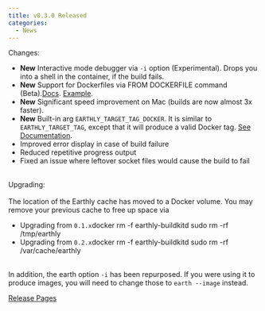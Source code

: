 ```yaml
---
title: v0.3.0 Released
categories:
  - News
---
```


Changes:

- **New** Interactive mode debugger via `-i` option (Experimental). Drops you into a shell in the container, if the build fails.
- **New** Support for Dockerfiles via FROM DOCKERFILE command (Beta).[Docs](https://docs.earthly.dev/earthfile#from-dockerfile-beta). [Example](https://github.com/earthly/buildkit/blob/earthly-master/Earthfile).
- **New** Significant speed improvement on Mac (builds are now almost 3x faster).
- **New** Built-in arg `EARTHLY_TARGET_TAG_DOCKER`. It is similar to `EARTHLY_TARGET_TAG`, except that it will produce a valid Docker tag. [See Documentation](https://docs.earthly.dev/earthfile/builtin-args).
- Improved error display in case of build failure
- Reduced repetitive progress output
- Fixed an issue where leftover socket files would cause the build to fail  
​

Upgrading:  
​  
The location of the Earthly cache has moved to a Docker volume. You may remove your previous cache to free up space via

- Upgrading from `0.1.x`docker rm -f earthly-buildkitd sudo rm -rf /tmp/earthly
- Upgrading from `0.2.x`docker rm -f earthly-buildkitd sudo rm -rf /var/cache/earthly

​   
In addition, the earth option `-i` has been repurposed. If you were using it to produce images, you will need to change those to `earth --image` instead.

[Release Pages](https://github.com/earthly/earthly/releases/tag/v0.3.0)

